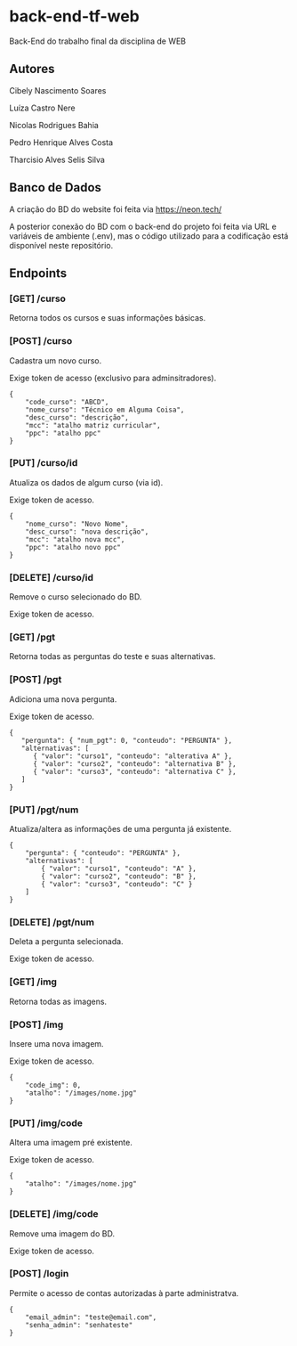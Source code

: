 # back-end-tf-web
Back-End do trabalho final da disciplina de WEB

## Autores
Cibely Nascimento Soares

Luíza Castro Nere

Nicolas Rodrigues Bahia

Pedro Henrique Alves Costa

Tharcisio Alves Selis Silva

## Banco de Dados
A criação do BD do website foi feita via https://neon.tech/

A posterior conexão do BD com o back-end do projeto foi feita via URL e variáveis de ambiente (.env), mas o código utilizado para a codificação está disponível neste repositório.

## Endpoints
### [GET] /curso
Retorna todos os cursos e suas informações básicas.
### [POST] /curso
Cadastra um novo curso.

Exige token de acesso (exclusivo para adminsitradores).
```
{
    "code_curso": "ABCD",
    "nome_curso": "Técnico em Alguma Coisa",
    "desc_curso": "descrição",
    "mcc": "atalho matriz curricular",
    "ppc": "atalho ppc"
}
```
### [PUT] /curso/id
Atualiza os dados de algum curso (via id).

Exige token de acesso.
```
{
    "nome_curso": "Novo Nome",
    "desc_curso": "nova descrição",
    "mcc": "atalho nova mcc",
    "ppc": "atalho novo ppc"
}
```
### [DELETE] /curso/id
Remove o curso selecionado do BD.

Exige token de acesso.

### [GET] /pgt
Retorna todas as perguntas do teste e suas alternativas.
### [POST] /pgt
Adiciona uma nova pergunta.

Exige token de acesso.
```
{
   "pergunta": { "num_pgt": 0, "conteudo": "PERGUNTA" },
   "alternativas": [
      { "valor": "curso1", "conteudo": "alterativa A" },
      { "valor": "curso2", "conteudo": "alternativa B" },
      { "valor": "curso3", "conteudo": "alternativa C" },
   ]
}
```
### [PUT] /pgt/num
Atualiza/altera as informações de uma pergunta já existente.
```
{
    "pergunta": { "conteudo": "PERGUNTA" },
    "alternativas": [
        { "valor": "curso1", "conteudo": "A" },
        { "valor": "curso2", "conteudo": "B" },
        { "valor": "curso3", "conteudo": "C" }
    ]
}
```
### [DELETE] /pgt/num
Deleta a pergunta selecionada.

Exige token de acesso.

### [GET] /img
Retorna todas as imagens.
### [POST] /img
Insere uma nova imagem.

Exige token de acesso.
```
{
    "code_img": 0,
    "atalho": "/images/nome.jpg"
}
```
### [PUT] /img/code
Altera uma imagem pré existente.

Exige token de acesso.
```
{
    "atalho": "/images/nome.jpg"
}
```
### [DELETE] /img/code
Remove uma imagem do BD.

Exige token de acesso.
### [POST] /login
Permite o acesso de contas autorizadas à parte administratva.
```
{
    "email_admin": "teste@email.com",
    "senha_admin": "senhateste"
}
```
